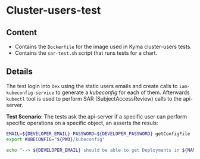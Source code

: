 # Cluster-users-test

## Content
- Contains the `Dockerfile` for the image used in Kyma cluster-users tests.
- Contains the `sar-test.sh` script that runs tests for a chart.

## Details
The test login into `Dex` using the static users emails and create calls to `iam-kubeconfig-service` to generate a *kubeconfig* for each of them. Afterwards `kubectl` tool is used to perform SAR (SubjectAccessReview) calls to the api-server.

**Test Scenario**:
The tests ask the api-server if a specific user can perform specific operations on a specific object, an asserts the resuls:

```bash
EMAIL=${DEVELOPER_EMAIL} PASSWORD=${DEVELOPER_PASSWORD} getConfigFile
export KUBECONFIG="${PWD}/kubeconfig"

echo "--> ${DEVELOPER_EMAIL} should be able to get Deployments in ${NAMESPACE}" testPermissions "get" "deployment" "${NAMESPACE}" "yes"
```
